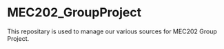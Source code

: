 # MEC202_GroupProject

This repositary is used to manage our various sources for MEC202 Group Project.
